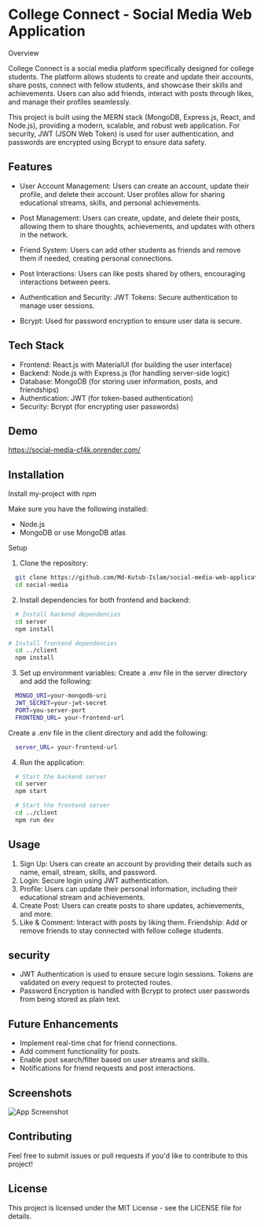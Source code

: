 
# College Connect - Social Media Web Application

Overview

College Connect is a social media platform specifically designed for college students. The platform allows students to create and update their accounts, share posts, connect with fellow students, and showcase their skills and achievements. Users can also add friends, interact with posts through likes, and manage their profiles seamlessly.

This project is built using the MERN stack (MongoDB, Express.js, React, and Node.js), providing a modern, scalable, and robust web application. For security, JWT (JSON Web Token) is used for user authentication, and passwords are encrypted using Bcrypt to ensure data safety.


## Features

- User Account Management:
    Users can create an account, update their profile, and delete their account. User profiles allow for sharing educational streams, skills, and personal achievements.

- Post Management:
    Users can create, update, and delete their posts, allowing them to share thoughts, achievements, and updates with others in the network.

- Friend System:
    Users can add other students as friends and remove them if needed, creating personal connections.

- Post Interactions:
    Users can like posts shared by others, encouraging interactions between peers.

- Authentication and Security:
    JWT Tokens: Secure authentication to manage user sessions.
- Bcrypt: Used for password encryption to ensure user data is secure.

## Tech Stack

- Frontend: React.js with MaterialUI (for building the user interface)
- Backend: Node.js with Express.js (for handling server-side logic)
- Database: MongoDB (for storing user information, posts, and friendships)
- Authentication: JWT (for token-based authentication)
- Security: Bcrypt (for encrypting user passwords)


## Demo

https://social-media-cf4k.onrender.com/


## Installation

Install my-project with npm

Make sure you have the following installed:

- Node.js
- MongoDB or use MongoDB atlas

Setup

1.  Clone the repository:
```bash
  git clone https://github.com/Md-Kutub-Islam/social-media-web-application.git
  cd social-media
```
2. Install dependencies for both frontend and backend:
```bash
  # Install backend dependencies
  cd server
  npm install

# Install frontend dependencies
  cd ../client
  npm install
```

3. Set up environment variables:
Create a .env file in the server directory and add the following:
```bash
  MONGO_URI=your-mongodb-uri
  JWT_SECRET=your-jwt-secret
  PORT=you-server-port
  FRONTEND_URL= your-frontend-url
```
Create a .env file in the client directory and add the following:
```bash
  server_URL= your-frontend-url
```
4. Run the application:
```bash
  # Start the backend server
  cd server
  npm start

  # Start the frontend server
  cd ../client
  npm run dev
```
## Usage

1. Sign Up: Users can create an account by providing their details such as name, email, stream, skills, and password.
2. Login: Secure login using JWT authentication.
3. Profile: Users can update their personal information, including their educational stream and achievements.
4. Create Post: Users can create posts to share updates, achievements, and more.
5. Like & Comment: Interact with posts by liking them.
Friendship: Add or remove friends to stay connected with fellow college students.



## security

- JWT Authentication is used to ensure secure login sessions. Tokens are validated on every request to protected routes.
- Password Encryption is handled with Bcrypt to protect user passwords from being stored as plain text.
## Future Enhancements

- Implement real-time chat for friend connections.
- Add comment functionality for posts.
- Enable post search/filter based on user streams and skills.
- Notifications for friend requests and post interactions.
## Screenshots

![App Screenshot](https://via.placeholder.com/468x300?text=App+Screenshot+Here)


## Contributing

Feel free to submit issues or pull requests if you'd like to contribute to this project!


## License

This project is licensed under the MIT License - see the LICENSE file for details.

